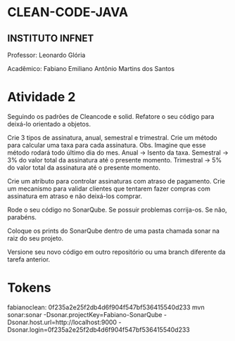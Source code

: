 # CLEAN-CODE-JAVA

## INSTITUTO INFNET
Professor: Leonardo Glória

Acadêmico: Fabiano Emiliano Antônio Martins dos Santos

# Atividade 2
Seguindo os padrões de Cleancode e solid. Refatore o seu código para deixá-lo orientado a objetos.

Crie 3 tipos de assinatura, anual, semestral e trimestral. Crie um método para calcular uma taxa para cada assinatura. Obs. Imagine que esse método rodará todo último dia do mes. Anual -> Isento da taxa. Semestral -> 3% do valor total da assinatura até o presente momento. Trimestral -> 5% do valor total da assinatura até o presente momento.

Crie um atributo para controlar assinaturas com atraso de pagamento. Crie um mecanismo para validar clientes que tentarem fazer compras com assinatura em atraso e não deixá-los comprar.

Rode o seu código no SonarQube. Se possuir problemas corrija-os. Se não, parabéns.

Coloque os prints do SonarQube dentro de uma pasta chamada sonar na raiz do seu projeto.

Versione seu novo código em outro repositório ou uma branch diferente da tarefa anterior.

# Tokens

fabianoclean: 0f235a2e25f2db4d6f904f547bf536415540d233
mvn sonar:sonar -Dsonar.projectKey=Fabiano-SonarQube -Dsonar.host.url=http://localhost:9000 -Dsonar.login=0f235a2e25f2db4d6f904f547bf536415540d233
